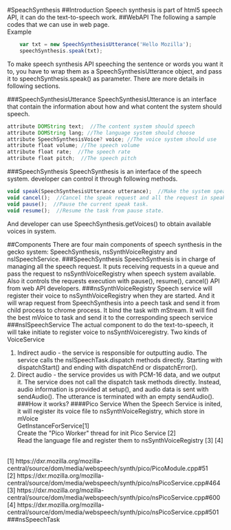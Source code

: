 #SpeachSynthesis
##Introduction
Speech synthesis is part of html5 speech API, it can do the text-to-speech work.
##WebAPI
The following a sample codes that we can use in web page.<br>
Example<br>
```javascript
    var txt = new SpeechSynthesisUtterance('Hello Mozilla');
    speechSynthesis.speak(txt);
```
To make speech synthesis API speeching the sentence or words you want it to, you have to wrap them as a SpeechSynthesisUtterance object, and pass it to speechSynthesis.speak() as parameter. There are more details in following sections.

###SpeechSynthesisUtterance
SpeechSynthesisUtterance is an interface that contain the information about how and what content the system should speech.<br>
```javascript
attribute DOMString text;  //The content system should speech
attribute DOMString lang; //The language system should choose
attribute SpeechSynthesisVoice? voice; //The voice system should use
attribute float volume; //The speech volume
attribute float rate;  //The speech rate
attribute float pitch;  //The speech pitch
```
###SpeechSynthesis
SpeechSynthesis is an interface of the speech system. developer can control it through following methods.<br>
```javascript
void speak(SpeechSynthesisUtterance utterance);  //Make the system speak the SpeechSynthesisUtterance you pass.
void cancel();  //Cancel the speak request and all the request in speak queue.
void pause();  //Pause the current speak task.
void resume();  //Resume the task from pause state.
```
And developer can use SpeechSynthesis.getVoices() to obtain available voices in system.<br>

##Components
There are four main components of speech synthesis in the gecko system: SpeechSynthesis, nsSynthVoiceRegistry and nsISpeechService.
###SpeechSynthesis
SpeechSynthesis is in charge of managing all the speech request. It puts receiving requests in a queue and pass the request to nsSynthVoiceRegistry when speech system available. Also it controls the requests execution with pause(), resume(), cancel() API from web API developers.
###nsSynthVoiceRegistry
Speech service will register their voice to nsSynthVoiceRegistry when they are started. And it will wrap request from SpeechSynthesis into a peech task and send it from child process to chrome process. It bind the task with mStream. It will find the best mVoice to task and send it to the corresponding speech service
###nsISpeechService
The actual component to do the text-to-speech, it will take initiate to register voice to nsSynthVoiceregistry. Two kinds of VoiceService <br> 
1. Indirect audio - the service is responsible for outputting audio. The service calls the nsISpeechTask.dispatch methods directly. Starting with dispatchStart() and ending with dispatchEnd or dispatchError().<br>
2. Direct audio - the service provides us with PCM-16 data, and we output it. The service does not call the dispatch task methods directly. Instead, audio information is provided at setup(), and audio data is sent with sendAudio(). The utterance is terminated with an empty sendAudio().
###How it works?
####Pico Service
When the Speech Service is inited, it will register its voice file to nsSynthVoiceRegistry, which store in mVoice<br>
GetInstanceForService[1]<br>
Create the "Pico Worker" thread for init Pico Service [2]<br>
Read the language file and register them to nsSynthVoiceRegistry [3] [4]<br>
<br>
[1] https://dxr.mozilla.org/mozilla-central/source/dom/media/webspeech/synth/pico/PicoModule.cpp#51<br>
[2] https://dxr.mozilla.org/mozilla-central/source/dom/media/webspeech/synth/pico/nsPicoService.cpp#464<br>
[3] https://dxr.mozilla.org/mozilla-central/source/dom/media/webspeech/synth/pico/nsPicoService.cpp#600<br>
[4] https://dxr.mozilla.org/mozilla-central/source/dom/media/webspeech/synth/pico/nsPicoService.cpp#501<br>
###nsSpeechTask
